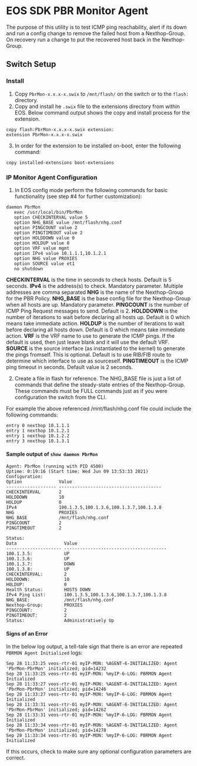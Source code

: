 # EOS SDK PBR Monitor Agent

The purpose of this utility is to test ICMP ping reachability, alert if its down and
run a config change to remove the failed host from a Nexthop-Group. On recovery run 
a change to put the recovered host back in the Nexthop-Group.

## Switch Setup
### Install
1. Copy `PbrMon-x.x.x-x.swix` to `/mnt/flash/` on the switch or to the `flash:` directory.
2. Copy and install he `.swix` file to the extensions directory from within EOS.  Below command output shows the copy and install process for the extension.
```
copy flash:PbrMon-x.x.x-x.swix extension:
extension PbrMon-x.x.x-x.swix
```
3. In order for the extension to be installed on-boot, enter the following command:
```
copy installed-extensions boot-extensions
```

### IP Monitor Agent Configuration
1. In EOS config mode perform the following commands for basic functionality (see step #4 for further customization):
```
daemon PbrMon
   exec /usr/local/bin/PbrMon
   option CHECKINTERVAL value 5
   option NHG_BASE value /mnt/flash/nhg.conf
   option PINGCOUNT value 2
   option PINGTIMEOUT value 2
   option HOLDDOWN value 0
   option HOLDUP value 0
   option VRF value mgmt
   option IPv4 value 10.1.1.1,10.1.2.1
   option NHG value PROXIES
   option SOURCE value et1
   no shutdown
```

**CHECKINTERVAL** is the time in seconds to check hosts. Default is 5 seconds.
**IPv4** is the address(s) to check. Mandatory parameter. Multiple addresses are comma separated
**NHG** is the name of the Nexthop-Group for the PBR Policy.
**NHG_BASE** is the base config file for the Nexthop-Group when all hosts are up. Mandatory parameter.
**PINGCOUNT** is the number of ICMP Ping Request messages to send. Default is 2.
**HOLDDOWN** is the number of iterations to wait before declaring all hosts up. Default is 0 which means take immediate action.
**HOLDUP** is the number of iterations to wait before declaring all hosts down. Default is 0 which means take immediate action.
**VRF** is the VRF name to use to generate the ICMP pings. If the default is used, then just leave blank and it will use the default VRF.
**SOURCE** is the source interface (as instantiated to the kernel) to generate the pings fromself. This is optional. Default is to use RIB/FIB route to determine which interface to use as sourceself.
**PINGTIMEOUT** is the ICMP ping timeout in seconds. Default value is 2 seconds.


2. Create a file in flash for reference. The NHG_BASE file is just a list of commands that define the steady-state entries of the Nexthop-Group. These commands must be FULL commands just as if you were configuration the switch from the CLI.

For example the above referenced /mnt/flash/nhg.conf file could include the following commands:

```
entry 0 nexthop 10.1.1.1
entry 1 nexthop 10.1.2.1
entry 1 nexthop 10.1.2.2
entry 3 nexthop 10.1.3.1
```
#### Sample output of `show daemon PbrMon`
```
Agent: PbrMon (running with PID 4500)
Uptime: 0:19:16 (Start time: Wed Jun 09 13:53:33 2021)
Configuration:
Option              Value
------------------- ---------------------------------------
CHECKINTERVAL       2
HOLDDOWN            10
HOLDUP              0
IPv4                100.1.3.5,100.1.3.6,100.1.3.7,100.1.3.8
NHG                 PROXIES
NHG_BASE            /mnt/flash/nhg.conf
PINGCOUNT           2
PINGTIMEOUT         2

Status:
Data                  Value
--------------------- ---------------------------------------
100.1.3.5:            UP
100.1.3.6:            UP
100.1.3.7:            DOWN
100.1.3.8:            UP
CHECKINTERVAL:        2
HOLDDOWN:             10
HOLDUP:               0
Health Status:        HOSTS DOWN
IPv4 Ping List:       100.1.3.5,100.1.3.6,100.1.3.7,100.1.3.8
NHG_BASE:             /mnt/flash/nhg.conf
Nexthop-Group:        PROXIES
PINGCOUNT:            2
PINGTIMEOUT:          2
Status:               Administratively Up
```

#### Signs of an Error
In the below log output, a tell-tale sign that there is an error are repeated `PBRMON Agent Initialized` logs:
```
Sep 28 11:33:25 veos-rtr-01 myIP-MON: %AGENT-6-INITIALIZED: Agent 'PbrMon-PbrMon' initialized; pid=14232
Sep 28 11:33:25 veos-rtr-01 myIP-MON: %myIP-6-LOG: PBRMON Agent Initialized
Sep 28 11:33:27 veos-rtr-01 myIP-MON: %AGENT-6-INITIALIZED: Agent 'PbrMon-PbrMon' initialized; pid=14246
Sep 28 11:33:27 veos-rtr-01 myIP-MON: %myIP-6-LOG: PBRMON Agent Initialized
Sep 28 11:33:31 veos-rtr-01 myIP-MON: %AGENT-6-INITIALIZED: Agent 'PbrMon-PbrMon' initialized; pid=14262
Sep 28 11:33:31 veos-rtr-01 myIP-MON: %myIP-6-LOG: PBRMON Agent Initialized
Sep 28 11:33:34 veos-rtr-01 myIP-MON: %AGENT-6-INITIALIZED: Agent 'PbrMon-PbrMon' initialized; pid=14278
Sep 28 11:33:34 veos-rtr-01 myIP-MON: %myIP-6-LOG: PBRMON Agent Initialized
```

If this occurs, check to make sure any optional configuration parameters are correct.